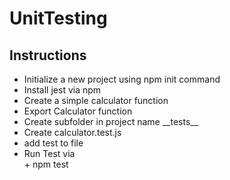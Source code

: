 # UnitTesting

 ## Instructions
<ul>
<li>Initialize a new project using npm init command</li>
<li>Install jest via npm</li>
<li>Create a simple calculator function</li>
<li>Export Calculator function</li> 
<li>Create subfolder in project name __tests__</li>
<li>Create calculator.test.js </li>  
<li>add test to file</li>
<li>Run Test via</li> 
    + npm test  